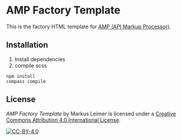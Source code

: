 # AMP Factory Template

This is the factory HTML template for
[AMP (API Markup Processor)](https://github.com/voidblaster/AMP).

## Installation

1. Install dependencies
2. compile scss

```
npm install
compass compile
```

## License

*AMP Factory Template* by Markus Leimer is licensed under a [Creative Commons Attribution 4.0 International License](LICENSE).

[![CC-BY-4.0](https://i.creativecommons.org/l/by/4.0/88x31.png)](LICENSE)

